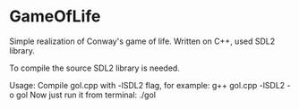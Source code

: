 # GameOfLife
Simple realization of Conway's game of life. Written on C++, used SDL2 library.

To compile the source SDL2 library is needed.

Usage:
  Compile gol.cpp with -lSDL2 flag, for example: g++ gol.cpp -lSDL2 -o gol
  Now just run it from terminal: ./gol
